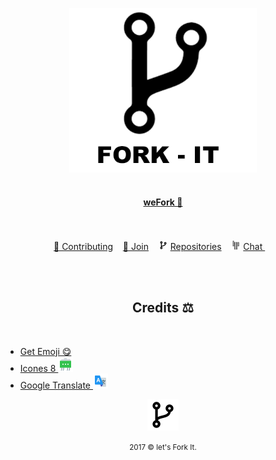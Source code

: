 <html>
<p align="center">
    <img width="300" src="img/fork-it.png" alt="Fork it!"><br><br>
</hp>

<a href="README.md"><h4 align="center">weFork 🔁 </h4></a>


<p align="center">
	<br><br>
	<a href="README.md/#contributing">🔁 Contributing</a>&nbsp;&nbsp;&nbsp;
	<a href="README.md/#join"> 🤝  Join</a>&nbsp;&nbsp;&nbsp;
	<img src="img/fork15px.png" alt="Fork it!">
	<a href="README.md/#repositories">Repositories</a>&nbsp;&nbsp;&nbsp;
	<img src="img/gitter15px.png" alt="Gitter">
	<a href="https://gitter.im/Fork-it/Lobby"> Chat </a>&nbsp;&nbsp;&nbsp;
	<br><br>
</p>

<p align="center">
	<br>
	<h2 align="center">Credits ⚖ </h2>
	<br>
</p>

- [Get Emoji 😋 ](https://getemoji.com/)
- [Icones 8 ![Icones8 Logo](assets/icones/icones8.png)](https://icons8.com)
- [Google Translate ![Google Translate Logo](assets/icones/translate.png)](https://icons8.com)




<html>
	<p align="center">
	    <img src="img/fork50px.png" alt="Fork it">
	</p>
	<p align="center">
	    <small>2017 &copy let's Fork It. </small>
	</p>
</html>
